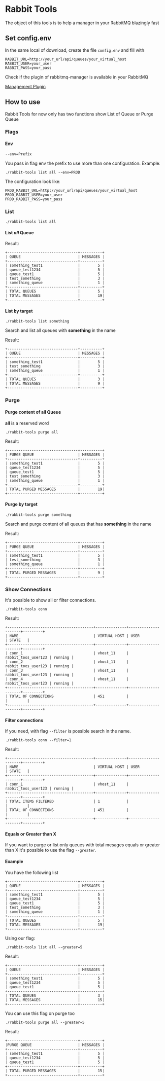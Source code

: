 # Rabbit Tools

The object of this tools is to help a manager in your RabbitMQ blazingly fast

## Set config.env

In the same local of download, create the file `config.env` and fill with

```
RABBIT_URL=http://your_url/api/queues/your_virtual_host
RABBIT_USER=your_user
RABBIT_PASS=your_pass
```

Check if the plugin of rabbitmq-manager is available in your RabbitMQ

[Management Plugin](https://www.rabbitmq.com/management.html)

## How to use

Rabbit Tools for now only has two functions show List of Queue or Purge Queue

### Flags


#### Env

```
--env=Prefix
```

You pass in flag env the prefix to use more than one configuration. Example:

```
./rabbit-tools list all --env=PROD
```

The configuration look like:

```
PROD_RABBIT_URL=http://your_url/api/queues/your_virtual_host
PROD_RABBIT_USER=your_user
PROD_RABBIT_PASS=your_pass
```


### List

```
./rabbit-tools list all
```

#### List *all* Queue

Result:
```
+--------------------------------+----------+
| QUEUE                          | MESSAGES |
+--------------------------------+----------+
| something_test1                |        5 |
| queue_test1234                 |        5 |
| queue_test1                    |        5 |
| test_something                 |        3 |
| something_queue                |        1 |
+--------------------------------+----------+
| TOTAL QUEUES                   |        5 |
| TOTAL MESSAGES                 |        19|
+--------------------------------+----------+
```

#### List by target

```
./rabbit-tools list something
```

Search and list all queues with **something** in the name

Result:
```
+--------------------------------+----------+
| QUEUE                          | MESSAGES |
+--------------------------------+----------+
| something_test1                |        5 |
| test_something                 |        3 |
| something_queue                |        1 |
+--------------------------------+----------+
| TOTAL QUEUES                   |        3 |
| TOTAL MESSAGES                 |        9 |
+--------------------------------+----------+
```


### Purge

#### Purge content of all Queue

**all** is a reserved word

```
./rabbit-tools purge all
```

Result:
```
+--------------------------------+----------+
| PURGE QUEUE                    | MESSAGES |
+--------------------------------+----------+
| something_test1                |        5 |
| queue_test1234                 |        5 |
| queue_test1                    |        5 |
| test_something                 |        3 |
| something_queue                |        1 |
+--------------------------------+----------+
| TOTAL PURGED MESSAGES          |        19|
+--------------------------------+----------+
```

#### Purge by target
```
./rabbit-tools purge something
```

Search and purge content of all queues that has **something** in the name

Result:
```
+--------------------------------+----------+
| PURGE QUEUE                    | MESSAGES |
+--------------------------------+----------+
| something_test1                |        5 |
| test_something                 |        3 |
| something_queue                |        1 |
+--------------------------------+----------+
| TOTAL PURGED MESSAGES          |        9 |
+--------------------------------+----------+
```

### Show Connections

It's possible to show all or filter connections.

```
./rabbit-tools conn
```

Result:

```
+---------------------------------------+--------------+---------------------+---------+
| NAME                                  | VIRTUAL HOST | USER                | STATE   |
+---------------------------------------+--------------+---------------------+---------+
| conn_1                                | vhost_11     | rabbit_toos_user123 | running |
| conn_2                                | vhost_11     | rabbit_toos_user123 | running |
| conn_3                                | vhost_11     | rabbit_toos_user123 | running |
| conn_4                                | vhost_11     | rabbit_toos_user123 | running |
+---------------------------------------+--------------+---------------------+---------+
| TOTAL OF CONNECTIONS                  | 451          |                     |         |
+---------------------------------------+--------------+---------------------+---------+
```

#### Filter connections

If you need, with flag `--filter` is possible search in the name.

```
./rabbit-tools conn --filter=1
```

Result:

```
+---------------------------------------+--------------+---------------------+---------+
| NAME                                  | VIRTUAL HOST | USER                | STATE   |
+---------------------------------------+--------------+---------------------+---------+
| conn_1                                | vhost_11     | rabbit_toos_user123 | running |
+---------------------------------------+--------------+---------------------+---------+
| TOTAL ITEMS FILTERED                  | 1            |                     |         |
| TOTAL OF CONNECTIONS                  | 451          |                     |         |
+---------------------------------------+--------------+---------------------+---------+
```

#### Equals or Greater than X

If you want to purge or list only queues with total mesages equals or greater than X it's possible to use the flag `--greater`.


#### Example

You have the following list

```
+--------------------------------+----------+
| QUEUE                          | MESSAGES |
+--------------------------------+----------+
| something_test1                |        5 |
| queue_test1234                 |        5 |
| queue_test1                    |        5 |
| test_something                 |        3 |
| something_queue                |        1 |
+--------------------------------+----------+
| TOTAL QUEUES                   |        5 |
| TOTAL MESSAGES                 |        19|
+--------------------------------+----------+
```
Using our flag:

```
./rabbit-tools list all --greater=5
```

Result:

```
+--------------------------------+----------+
| QUEUE                          | MESSAGES |
+--------------------------------+----------+
| something_test1                |        5 |
| queue_test1234                 |        5 |
| queue_test1                    |        5 |
+--------------------------------+----------+
| TOTAL QUEUES                   |        3 |
| TOTAL MESSAGES                 |        15|
+--------------------------------+----------+
```

You can use this flag on purge too 

```
./rabbit-tools purge all --greater=5
```

Result:

```
+--------------------------------+----------+
|PURGE QUEUE                     | MESSAGES |
+--------------------------------+----------+
| something_test1                |        5 |
| queue_test1234                 |        5 |
| queue_test1                    |        5 |
+--------------------------------+----------+
| TOTAL PURGED MESSAGES          |        15|
+--------------------------------+----------+
```
